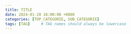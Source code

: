 ```yaml
---
title: TITLE
date: 2024-01-28 16:00:00 +0800
categories: [TOP_CATEGORIE, SUB_CATEGORIE]
tags: [TAG]     # TAG names should always be lowercase
---
```

